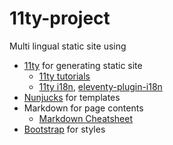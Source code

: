 # 11ty-project

Multi lingual static site using

- [11ty](https://www.11ty.dev/) for generating static site
  - [11ty tutorials](https://www.11ty.dev/docs/tutorials/)
  - [11ty i18n](https://www.webstoemp.com/blog/multilingual-sites-eleventy/), [eleventy-plugin-i18n](https://github.com/adamduncan/eleventy-plugin-i18n#readme)
- [Nunjucks](https://mozilla.github.io/nunjucks/) for templates
- Markdown for page contents
  - [Markdown Cheatsheet](https://github.com/adam-p/markdown-here/wiki/Markdown-Cheatsheet)
- [Bootstrap](https://getbootstrap.com/docs/4.5/getting-started/introduction/) for styles

